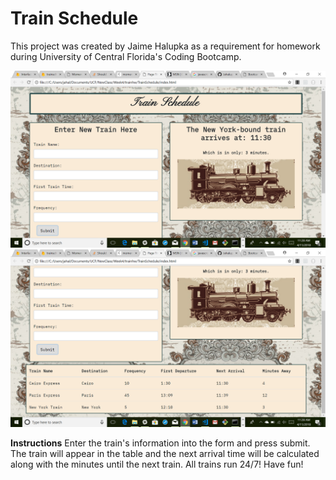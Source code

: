 

# Train Schedule
This project was created by Jaime Halupka as a requirement for homework during University of Central Florida's Coding
Bootcamp. 

![In Action](/assets/screenshot1.png "In Action")
![In Action](/assets/screenshot2.png "In Action")

**Instructions**
Enter the train's information into the form and press submit. The train will appear in the table and the next arrival time will be calculated along with the minutes until the next train. All trains run 24/7! Have fun!


